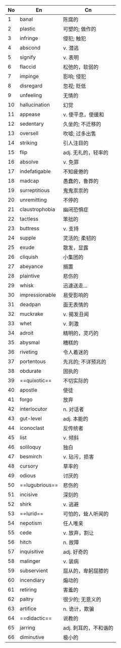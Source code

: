 
| No  | En             | Cn            |
| --- | -------------- | ------------- |
| 1   | banal          | 陈腐的           |
| 2   | plastic        | 可塑的; 做作的      |
| 3   | infringe       | 侵犯; 触犯        |
| 4   | abscond        | v. 潜逃         |
| 5   | signify        | v. 表明         |
| 6   | flaccid        | 松弛的，软弱的       |
| 7   | impinge        | 影响; 侵犯        |
| 8   | disregard      | 忽视; 贬低        |
| 9   | unfeeling      | 无情的           |
| 10  | hallucination  | 幻觉            |
| 11  | appease        | v. 使平息，使缓和    |
| 12  | sedentary      | 久坐的; 不迁移的     |
| 13  | oversell       | 吹嘘; 过多出售      |
| 14  | striking       | 引人注目的         |
| 15  | flip           | adj. 无礼的，轻率的  |
| 16  | absolve        | v. 免罪         |
| 17  | indefatigable  | 不知疲倦的         |
| 18  | madcap         | 愚蠢的，鲁莽的       |
| 19  | surreptitious  | 鬼鬼祟祟的         |
| 20  | unremitting    | 不停的           |
| 21  | claustrophobia | 幽闭恐惧症         |
| 22  | tactless       | 笨拙的           |
| 23  | buttress       | v. 支持         |
| 24  | supple         | 灵活的; 柔韧的      |
| 25  | exude          | 散发，显露         |
| 26  | cliquish       | 小集团的          |
| 27  | abeyance       | 搁置            |
| 28  | plaintive      | 悲伤的           |
| 29  | whisk          | 迅速送走...       |
| 30  | impressionable | 易受影响的         |
| 31  | deadpan        | 面无表情的         |
| 32  | muckrake       | v. 揭发丑闻       |
| 33  | whet           | v. 刺激         |
| 34  | adroit         | 精明的，灵巧的       |
| 35  | abysmal        | 糟糕的           |
| 36  | riveting       | 令人着迷的         |
| 37  | portentous     | 先兆的; 不详预兆的    |
| 38  | obdurate       | 固执的           |
| 39  | ==quixotic==   | 不切实际的         |
| 40  | apostle        | 使徒            |
| 41  | forgo          | 放弃            |
| 42  | interlocutor   | n. 对话者        |
| 43  | gut-level      | adj. 本能的      |
| 44  | iconoclast     | 反传统者          |
| 45  | list           | v. 倾斜         |
| 46  | soliloquy      | 独白            |
| 47  | besmirch       | v. 玷污，损害      |
| 48  | cursory        | 草率的           |
| 49  | odious         | 讨厌的           |
| 50  | ==lugubrious== | 悲伤的           |
| 51  | incisive       | 深刻的           |
| 52  | shirk          | v. 逃避         |
| 53  | ==lurid==      | 可怕的，耸人听闻的     |
| 54  | nepotism       | 任人唯亲          |
| 55  | cede           | v. 放弃，割让      |
| 56  | hitch          | n. 故障         |
| 57  | inquisitive    | adj. 好奇的      |
| 58  | malinger       | v. 装病         |
| 59  | subservient    | 屈从的，卑躬屈膝的     |
| 60  | incendiary     | 煽动的           |
| 61  | retiring       | 害羞的           |
| 62  | paltry         | 很少的; 无意义的     |
| 63  | artifice       | n. 诡计，欺骗      |
| 64  | ==didactic==   | 说教的           |
| 65  | jarring        | adj. 刺耳的，不和谐的 |
| 66  | diminutive     | 极小的           |
